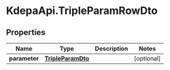 # KdepaApi.TripleParamRowDto

## Properties

Name | Type | Description | Notes
------------ | ------------- | ------------- | -------------
**parameter** | [**TripleParamDto**](TripleParamDto.md) |  | [optional] 


